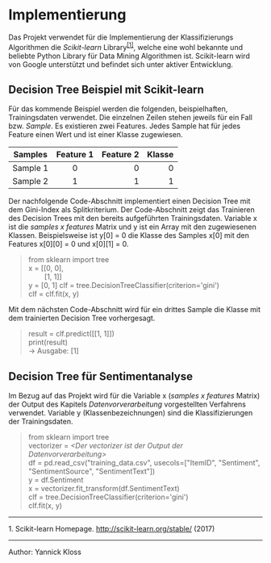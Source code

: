 # Implementierung

Das Projekt verwendet für die Implementierung der Klassifizierungs Algorithmen die _Scikit-learn_ Library<sup id="fn1_1">[[1]](#fn1)</sup>, welche eine  wohl bekannte und beliebte Python Library für Data Mining Algorithmen ist. Scikit-learn wird von Google unterstützt und befindet sich unter aktiver Entwicklung.

## Decision Tree Beispiel mit Scikit-learn
Für das kommende Beispiel werden die folgenden, beispielhaften, Trainingsdaten verwendet. Die einzelnen Zeilen stehen jeweils für ein Fall bzw. _Sample_. Es existieren zwei Features. Jedes Sample hat für jedes Feature einen Wert und ist einer Klasse zugewiesen.

| Samples       | Feature 1     | Feature 2  | Klasse |
| ------------- |:-------------:| ----------:|-------:|
| Sample 1      | 0             | 0          | 0      |
| Sample 2      | 1             | 1          | 1      |

Der nachfolgende Code-Abschnitt implementiert einen Decision Tree mit dem Gini-Index als Splitkriterium. Der Code-Abschnitt zeigt das Trainieren des Decision Trees mit den bereits aufgeführten Trainingsdaten. Variable x ist die _samples x features_ Matrix und y ist ein Array mit den zugewiesenen Klassen. Beispielsweise ist y[0] = 0 die Klasse des Samples x[0] mit den Features x[0][0] = 0 und x[0][1] = 0.
> from sklearn import tree  
x = [[0, 0],  
&nbsp;&nbsp;&nbsp;&nbsp;&nbsp;&nbsp;&nbsp;&nbsp;[1, 1]]  
y = [0, 1]
clf = tree.DecisionTreeClassifier(criterion='gini')  
clf = clf.fit(x, y)

Mit dem nächsten Code-Abschnitt wird für ein drittes Sample die Klasse mit dem trainierten Decision Tree vorhergesagt.
> result = clf.predict([[1, 1]])  
print(result)  
-> Ausgabe: [1]

## Decision Tree für Sentimentanalyse
Im Bezug auf das Projekt wird für die Variable x (_samples x features_ Matrix) der Output des Kapitels _Datenvorverarbeitung_ vorgestellten Verfahrens verwendet. Variable y (Klassenbezeichnungen) sind die Klassifizierungen der Trainingsdaten.
> from sklearn import tree  
vectorizer = _<Der vectorizer ist der Output der Datenvorverarbeitung\>_  
df = pd.read_csv("training_data.csv", usecols=["ItemID", "Sentiment", "SentimentSource", "SentimentText"])  
y = df.Sentiment  
x = vectorizer.fit_transform(df.SentimentText)  
clf = tree.DecisionTreeClassifier(criterion='gini')  
clf.fit(x, y)

___

<b id="fn1"></b>1. Scikit-learn Homepage. http://scikit-learn.org/stable/ (2017)

___
Author: Yannick Kloss
